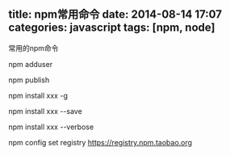 title: npm常用命令
date: 2014-08-14 17:07
categories: javascript
tags: [npm, node]
---
常用的npm命令
<!--more-->

npm adduser

npm publish

npm install xxx -g

npm install xxx --save

npm install xxx --verbose

npm config set registry https://registry.npm.taobao.org 
